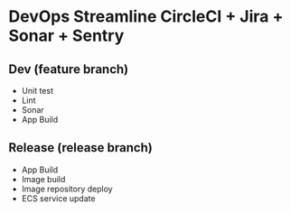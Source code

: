 # DevOps Streamline CircleCI + Jira + Sonar + Sentry

## Dev (feature branch)
- Unit test
- Lint
- Sonar
- App Build

## Release (release branch)
- App Build
- Image build
- Image repository deploy
- ECS service update
